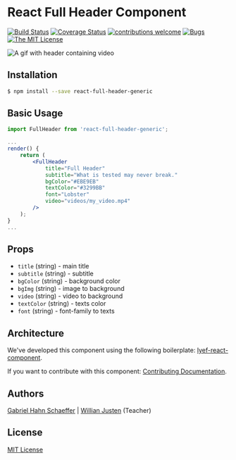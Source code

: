 # React Full Header Component

[![Build Status](https://travis-ci.org/gabriel-hahn/react-full-header.svg?branch=master)](https://travis-ci.org/gabriel-hahn/react-full-header) [![Coverage Status](https://coveralls.io/repos/github/gabriel-hahn/react-full-header/badge.svg?branch=master)](https://coveralls.io/github/gabriel-hahn/react-full-header?branch=master) [![contributions welcome](https://img.shields.io/badge/contributions-welcome-brightgreen.svg?style=flat)](https://github.com/gabriel-hahn/react-full-header/pulls) [![Bugs](https://img.shields.io/github/issues/gabriel-hahn/react-full-header/bug.svg)](https://github.com/gabriel-hahn/react-full-header/issues?utf8=?&q=is%3Aissue+is%3Aopen+label%3Abug) [![The MIT License](https://img.shields.io/badge/license-MIT-blue.svg?style=flat-square)](http://opensource.org/licenses/MIT)

![A gif with header containing video](https://media.giphy.com/media/l0MYPKsMPCK0YNFvy/giphy.gif)

## Installation

```sh
$ npm install --save react-full-header-generic
```

## Basic Usage

```jsx
import FullHeader from 'react-full-header-generic';

...
render() {
    return (
        <FullHeader
            title="Full Header"
            subtitle="What is tested may never break."
            bgColor="#EBE9EB"
            textColor="#3299BB"
            font="Lobster"
            video="videos/my_video.mp4"
        />
    );
}
...
```

## Props

- `title` (string) - main title
- `subtitle` (string) - subtitle
- `bgColor` (string) - background color
- `bgImg` (string) - image to background
- `video` (string) - video to background
- `textColor` (string) - texts color
- `font` (string) - font-family to texts

## Architecture

We've developed this component using the following boilerplate:
[lyef-react-component](https://github.com/lyef/lyef-react-component).

If you want to contribute with this component:
[Contributing Documentation](https://github.com/gabriel-hahn/react-full-header/blob/master/CONTRIBUTING.md).

## Authors

[Gabriel Hahn Schaeffer](https://github.com/gabriel-hahn/) | 
[Willian Justen](https://github.com/willianjusten/) (Teacher)

## License

[MIT License](https://github.com/gabriel-hahn/react-full-header/blob/master/LICENSE.md)
